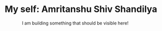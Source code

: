 # My self: Amritanshu Shiv Shandilya

&nbsp;&nbsp;&nbsp;&nbsp;&nbsp;&nbsp;&nbsp;&nbsp;&nbsp;&nbsp;&nbsp;&nbsp;&nbsp;&nbsp;I am building something that should be visible here!

